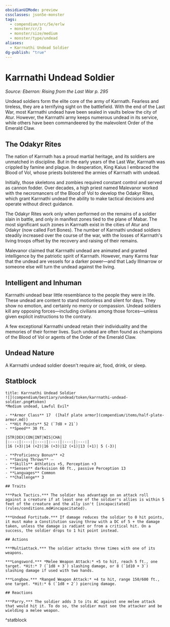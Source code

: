 ```yaml
---
obsidianUIMode: preview
cssclasses: json5e-monster
tags:
  - compendium/src/5e/erlw
  - monster/cr/3
  - monster/size/medium
  - monster/type/undead
aliases:
  - Karrnathi Undead Soldier
dg-publish: "true"
---
```

# Karrnathi Undead Soldier
*Source: Eberron: Rising from the Last War p. 295*  

Undead soldiers form the elite core of the army of Karrnath. Fearless and tireless, they are a terrifying sight on the battlefield. With the end of the Last War, most Karrnathi undead have been sealed in vaults below the city of Atur. However, the Karrnathi army keeps numerous undead in its service, while others have been commandeered by the malevolent Order of the Emerald Claw.

## The Odakyr Rites

The nation of Karrnath has a proud martial heritage, and its soldiers are unmatched in discipline. But in the early years of the Last War, Karrnath was crippled by famine and plague. In desperation, King Kaius I embraced the Blood of Vol, whose priests bolstered the armies of Karrnath with undead.

Initially, those skeletons and zombies required constant control and served as cannon fodder. Over decades, a high priest named Malevanor worked with the necromancers of the Blood of Vol to develop the Odakyr Rites, which grant Karrnathi undead the ability to make tactical decisions and operate without direct guidance.

The Odakyr Rites work only when performed on the remains of a soldier slain in battle, and only in manifest zones tied to the plane of Mabar. The most significant such zones in Karrnath exist in the cities of Atur and Odakyr (now called Fort Bones). The number of Karrnathi undead soldiers steadily increased over the course of the war, with the losses of Karrnath's living troops offset by the recovery and raising of their remains.

Malevanor claimed that Karrnathi undead are animated and granted intelligence by the patriotic spirit of Karrnath. However, many Karrns fear that the undead are vessels for a darker power—and that Lady Illmarrow or someone else will turn the undead against the living.

## Intelligent and Inhuman

Karrnathi undead bear little resemblance to the people they were in life. These undead are content to stand motionless and silent for days. They show no emotion, and certainly no mercy or compassion. Undead soldiers kill any opposing forces—including civilians among those forces—unless given explicit instructions to the contrary.

A few exceptional Karrnathi undead retain their individuality and the memories of their former lives. Such undead are often found as champions of the Blood of Vol or agents of the Order of the Emerald Claw.

## Undead Nature

A Karrnathi undead soldier doesn't require air, food, drink, or sleep.

## Statblock

```ad-statblock
title: Karrnathi Undead Soldier
![](compendium/bestiary/undead/token/karrnathi-undead-soldier.png#token)
*Medium undead, Lawful Evil*

- **Armor Class** 17  ([half plate armor](compendium/items/half-plate-armor.md))
- **Hit Points** 52 (`7d8 + 21`)
- **Speed** 30 ft.

|STR|DEX|CON|INT|WIS|CHA|
|:---:|:---:|:---:|:---:|:---:|:---:|
|16 (+3)|14 (+2)|16 (+3)|12 (+1)|13 (+1)| 5 (-3)|

- **Proficiency Bonus** +2
- **Saving Throws** ⏤
- **Skills** Athletics +5, Perception +3
- **Senses** darkvision 60 ft., passive Perception 13
- **Languages** Common
- **Challenge** 3

## Traits

***Pack Tactics.*** The soldier has advantage on an attack roll against a creature if at least one of the soldier's allies is within 5 feet of the creature and the ally isn't [incapacitated](rules/conditions.md#incapacitated).

***Undead Fortitude.*** If damage reduces the soldier to 0 hit points, it must make a Constitution saving throw with a DC of 5 + the damage taken, unless the damage is radiant or from a critical hit. On a success, the soldier drops to 1 hit point instead.

## Actions

***Multiattack.*** The soldier attacks three times with one of its weapons.

***Longsword.*** *Melee Weapon Attack:* +5 to hit, reach 5 ft., one target. *Hit:* 7 (`1d8 + 3`) slashing damage, or 8 (`1d10 + 3`) slashing damage if used with two hands.

***Longbow.*** *Ranged Weapon Attack:* +4 to hit, range 150/600 ft., one target. *Hit:* 6 (`1d8 + 2`) piercing damage.

## Reactions

***Parry.*** The soldier adds 3 to its AC against one melee attack that would hit it. To do so, the soldier must see the attacker and be wielding a melee weapon.
```
^statblock